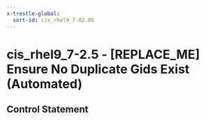```yaml
---
x-trestle-global:
  sort-id: cis_rhel9_7-02.05
---
```


# cis_rhel9_7-2.5 - \[REPLACE_ME\] Ensure No Duplicate Gids Exist (Automated)

## Control Statement
